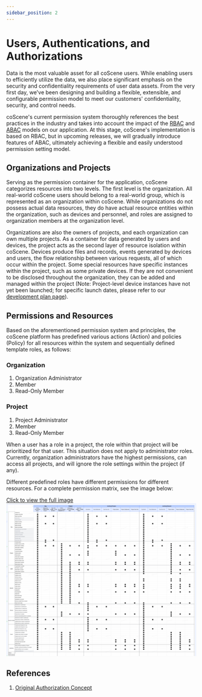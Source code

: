 ```yaml
---
sidebar_position: 2
---
```


# Users, Authentications, and Authorizations

Data is the most valuable asset for all coScene users. While enabling users to efficiently utilize the data, we also place significant emphasis on the security and confidentiality requirements of user data assets. From the very first day, we've been designing and building a flexible, extensible, and configurable permission model to meet our customers' confidentiality, security, and control needs.

coScene's current permission system thoroughly references the best practices in the industry and takes into account the impact of the [RBAC](https://en.wikipedia.org/wiki/Role-based_access_control) and [ABAC](https://en.wikipedia.org/wiki/Attribute-based_access_control) models on our application. At this stage, coScene's implementation is based on RBAC, but in upcoming releases, we will gradually introduce features of ABAC, ultimately achieving a flexible and easily understood permission setting model.

## Organizations and Projects

Serving as the permission container for the application, coScene categorizes resources into two levels. The first level is the organization. All real-world coScene users should belong to a real-world group, which is represented as an organization within coScene. While organizations do not possess actual data resources, they do have actual resource entities within the organization, such as devices and personnel, and roles are assigned to organization members at the organization level.

Organizations are also the owners of projects, and each organization can own multiple projects. As a container for data generated by users and devices, the project acts as the second layer of resource isolation within coScene. Devices produce files and records, events generated by devices and users, the flow relationship between various requests, all of which occur within the project. Some special resources have specific instances within the project, such as some private devices. If they are not convenient to be disclosed throughout the organization, they can be added and managed within the project (Note: Project-level device instances have not yet been launched; for specific launch dates, please refer to our [development plan page](../5-roadmap/1-roadmap.md)).

## Permissions and Resources

Based on the aforementioned permission system and principles, the coScene platform has predefined various actions (Action) and policies (Policy) for all resources within the system and sequentially defined template roles, as follows:

### Organization

1. Organization Administrator
2. Member
3. Read-Only Member

### Project

1. Project Administrator
2. Member
3. Read-Only Member

When a user has a role in a project, the role within that project will be prioritized for that user. This situation does not apply to administrator roles. Currently, organization administrators have the highest permissions, can access all projects, and will ignore the role settings within the project (if any).

Different predefined roles have different permissions for different resources. For a complete permission matrix, see the image below:

[Click to view the full image](./img/auth-matrix.jpg)
![auth-matrix](./img/auth-matrix.jpg)

## References

1. [Original Authorization Concept](https://coscene0.feishu.cn/wiki/wikcnfje0fLsDRX4MHV5IcUCirh)
